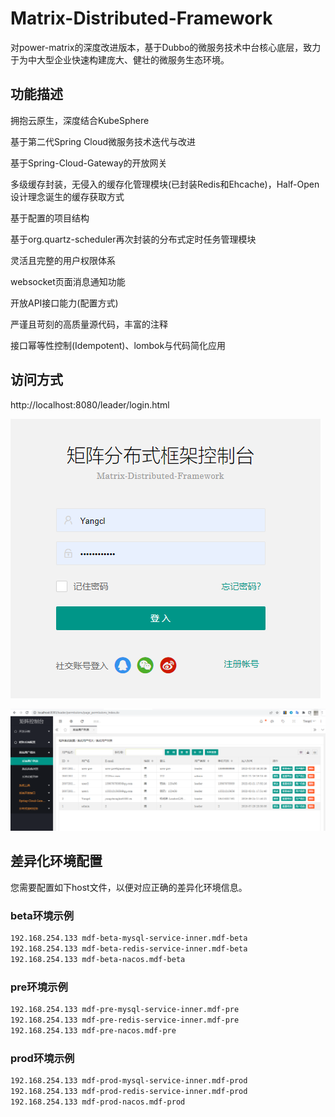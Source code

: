 # Matrix-Distributed-Framework

对power-matrix的深度改进版本，基于Dubbo的微服务技术中台核心底层，致力于为中大型企业快速构建庞大、健壮的微服务生态环境。

## 功能描述

拥抱云原生，深度结合KubeSphere

基于第二代Spring Cloud微服务技术迭代与改进

基于Spring-Cloud-Gateway的开放网关

多级缓存封装，无侵入的缓存化管理模块(已封装Redis和Ehcache)，Half-Open设计理念诞生的缓存获取方式

基于配置的项目结构

基于org.quartz-scheduler再次封装的分布式定时任务管理模块

灵活且完整的用户权限体系

websocket页面消息通知功能

开放API接口能力(配置方式)

严谨且苛刻的高质量源代码，丰富的注释

接口幂等性控制(Idempotent)、lombok与代码简化应用



## 访问方式

http://localhost:8080/leader/login.html



![index-html](document/images/index-html.png)





![user-list-index](document/images/user-list-index.png)



## 差异化环境配置

您需要配置如下host文件，以便对应正确的差异化环境信息。

### beta环境示例

```bash
192.168.254.133 mdf-beta-mysql-service-inner.mdf-beta
192.168.254.133 mdf-beta-redis-service-inner.mdf-beta
192.168.254.133 mdf-beta-nacos.mdf-beta
```

### pre环境示例

```bash
192.168.254.133 mdf-pre-mysql-service-inner.mdf-pre
192.168.254.133 mdf-pre-redis-service-inner.mdf-pre
192.168.254.133 mdf-pre-nacos.mdf-pre
```

### prod环境示例

```bash
192.168.254.133 mdf-prod-mysql-service-inner.mdf-prod
192.168.254.133 mdf-prod-redis-service-inner.mdf-prod
192.168.254.133 mdf-prod-nacos.mdf-prod
```































